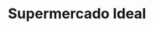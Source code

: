 ---
title: "Supermercado Ideal"
url: /ciudad-autonoma-de-buenos-aires/supermercado-ideal/
shop: supermercado
---